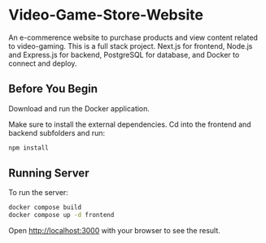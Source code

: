 # Video-Game-Store-Website

An e-commerence website to purchase products and view content related to video-gaming. This is a full stack project. Next.js for frontend, Node.js and Express.js for backend, PostgreSQL for database, and Docker to connect and deploy.

## Before You Begin

Download and run the Docker application. 

Make sure to install the external dependencies. Cd into the frontend and backend subfolders and run:

```bash
npm install
```

## Running Server

To run the server:

```bash
docker compose build
docker compose up -d frontend
```

Open [http://localhost:3000](http://localhost:3000) with your browser to see the result.
